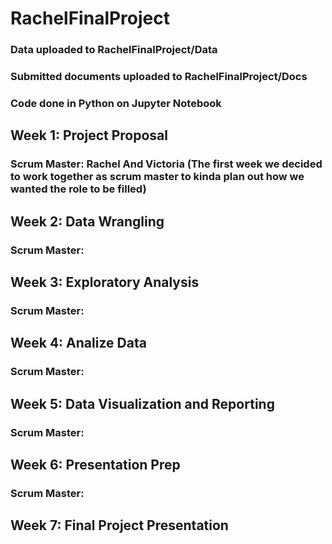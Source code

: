 # RachelFinalProject
### Data uploaded to RachelFinalProject/Data
### Submitted documents uploaded to RachelFinalProject/Docs
### Code done in Python on Jupyter Notebook

## Week 1: Project Proposal
### Scrum Master: Rachel And Victoria (The first week we decided to work together as scrum master to kinda plan out how we wanted the role to be filled)

## Week 2: Data Wrangling
### Scrum Master: 

## Week 3: Exploratory Analysis
### Scrum Master:

## Week 4: Analize Data
### Scrum Master:

## Week 5: Data Visualization and Reporting
### Scrum Master:

## Week 6: Presentation Prep
### Scrum Master:

## Week 7: Final Project Presentation
